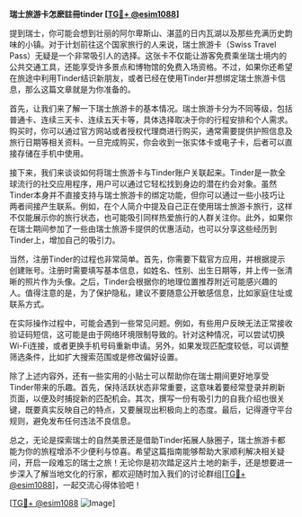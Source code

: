 **瑞士旅游卡怎麽註冊tinder [[TG💪+ @esim1088](https://t.me/s/esim1088)]**

提到瑞士，你可能会想到壮丽的阿尔卑斯山、湛蓝的日内瓦湖以及那些充满历史韵味的小镇。对于计划前往这个国家旅行的人来说，瑞士旅游卡（Swiss Travel Pass）无疑是一个非常吸引人的选择。这张卡不仅能让游客免费乘坐瑞士境内的公共交通工具，还能享受许多景点和博物馆的免费入场资格。不过，如果你还希望在旅途中利用Tinder结识新朋友，或者已经在使用Tinder并想绑定瑞士旅游卡信息，那么这篇文章就是为你准备的。

首先，让我们来了解一下瑞士旅游卡的基本情况。瑞士旅游卡分为不同等级，包括普通卡、连续三天卡、连续五天卡等，具体选择取决于你的行程安排和个人需求。购买时，你可以通过官方网站或者授权代理商进行购买，通常需要提供护照信息及旅行日期等相关资料。一旦完成购买，你会收到一张实体卡或电子卡，后者可以直接存储在手机中使用。

接下来，我们来谈谈如何将瑞士旅游卡与Tinder账户关联起来。Tinder是一款全球流行的社交应用程序，用户可以通过它轻松找到身边的潜在约会对象。虽然Tinder本身并不直接支持与瑞士旅游卡的绑定功能，但你可以通过一些小技巧让两者间接产生联系。例如，在个人简介中提及自己正在使用瑞士旅游卡旅行，这样不仅能展示你的旅行状态，也可能吸引同样热爱旅行的人群关注你。此外，如果你在瑞士期间参加了一些由瑞士旅游卡提供的优惠活动，也可以分享这些经历到Tinder上，增加自己的吸引力。

当然，注册Tinder的过程也非常简单。首先，你需要下载官方应用，并根据提示创建账号。注册时需要填写基本信息，如姓名、性别、出生日期等，并上传一张清晰的照片作为头像。之后，Tinder会根据你的地理位置推荐附近可能感兴趣的人。值得注意的是，为了保护隐私，建议不要随意公开敏感信息，比如家庭住址或联系方式。

在实际操作过程中，可能会遇到一些常见问题。例如，有些用户反映无法正常接收验证码短信，这可能是由于网络环境限制导致的。针对这种情况，可以尝试切换Wi-Fi连接，或者更换手机号码重新申请。另外，如果发现匹配度较低，可以调整筛选条件，比如扩大搜索范围或是修改偏好设置。

除了上述内容外，还有一些实用的小贴士可以帮助你在瑞士期间更好地享受Tinder带来的乐趣。首先，保持活跃状态非常重要，这意味着要经常登录并刷新页面，以便及时捕捉新的匹配机会。其次，撰写一份有吸引力的自我介绍也很关键，既要真实反映自己的特点，又要展现出积极向上的态度。最后，记得遵守平台规则，避免发布任何违法不良信息。

总之，无论是探索瑞士的自然美景还是借助Tinder拓展人脉圈子，瑞士旅游卡都能为你的旅程增添不少便利与惊喜。希望这篇指南能够帮助大家顺利解决相关疑问，开启一段难忘的瑞士之旅！无论你是初次踏足这片土地的新手，还是想要进一步深入了解当地文化的行家，都欢迎随时加入我们的讨论群组[[TG💪+ @esim1088](https://t.me/s/esim1088)]，一起交流心得体验吧！

[[TG💪+ @esim1088](https://t.me/s/esim1088) ![Image](https://i.postimg.cc/4NQfJmqS/Snipaste-2025-05-13-00-14-12.png)]